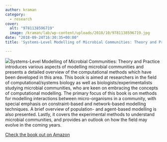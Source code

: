 ```yaml
---
author: kraman
category:
  - research
cover:
  alt: "9781138596719"
  image: /kraman/lab/wp-content/uploads/2018/10/9781138596719.jpg
date: "2018-09-24T16:30:35+00:00"
title: 'Systems-Level Modelling of Microbial Communities: Theory and Practice'

---
```

![](/kraman/lab/wp-content/uploads/2018/10/9781138596719.jpg)Systems-Level Modelling of Microbial Communities: Theory and Practice introduces various aspects of modelling microbial communities and presents a detailed overview of the computational methods which have been developed in this area. This book is aimed at researchers in the field of computational/systems biology as well as biologists/experimentalists studying microbial communities, who are keen on embracing the concepts of computational modelling. The primary focus of this book is on methods for modelling interactions between micro-organisms in a community, with special emphasis on constraint-based and network-based modelling techniques. A brief overview of population- and agent-based modelling is also presented. Lastly, it covers the experimental methods to understand microbial communities, and provides an outlook on how the field may evolve in the coming years.

[Check the book out on Amazon](https://www.amazon.com/Systems-Level-Modelling-Microbial-Communities-Computational/dp/113859671X)

